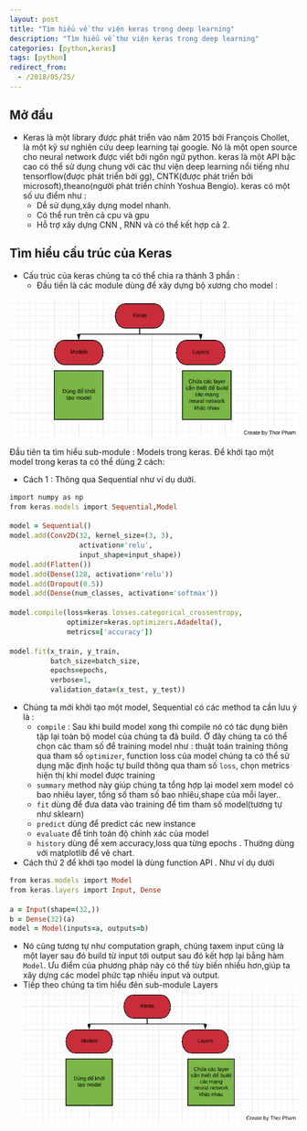 ```yaml
---
layout: post
title: "Tìm hiểu về thư viện keras trong deep learning"
description: "Tìm hiểu về thư viện keras trong deep learning"
categories: [python,keras]
tags: [python]
redirect_from:
  - /2018/05/25/
---
```

## Mở đầu
* Keras là một library được phát triển vào năm 2015 bởi François Chollet, là một kỹ sư nghiên cứu deep learning tại google. Nó là một open source cho neural network được viết bởi ngôn ngữ python. keras là một API bậc cao có thể sử dụng chung với các thư viện deep learning nổi tiếng như tensorflow(được phát triển bởi gg), CNTK(được phát triển bởi microsoft),theano(người phát triển chính Yoshua Bengio). keras có một số ưu điểm như :
  * Dễ sử dụng,xây dựng model nhanh.
  * Có thể run trên cả cpu và gpu
  * Hỗ trợ xây dựng CNN , RNN và có thể kết hợp cả 2.
## Tìm hiểu cấu trúc của Keras
* Cấu trúc của keras chúng ta có thể chia ra thành 3 phần :
   * Đầu tiền là các module dùng để xây dựng bộ xương cho model :
   
![keras1](/assets/images/keras1.jpg)

Đầu tiên ta tìm hiểu sub-module : Models trong keras. Để khởi tạo một model trong keras ta có thể dùng 2 cách:
* Cách 1 : Thông qua  Sequential như ví dụ dưới.
~~~ ruby
import numpy as np
from keras.models import Sequential,Model

model = Sequential()
model.add(Conv2D(32, kernel_size=(3, 3),
                 activation='relu',
                 input_shape=input_shape))
model.add(Flatten())
model.add(Dense(128, activation='relu'))
model.add(Dropout(0.5))
model.add(Dense(num_classes, activation='softmax'))

model.compile(loss=keras.losses.categorical_crossentropy,
              optimizer=keras.optimizers.Adadelta(),
              metrics=['accuracy'])

model.fit(x_train, y_train,
          batch_size=batch_size,
          epochs=epochs,
          verbose=1,
          validation_data=(x_test, y_test))
~~~
* Chúng ta mới khởi tạo một model, Sequential có các method ta cần lưu ý là :
  * `compile` : Sau khi build model xong thì compile nó có tác dụng biên tập lại toàn bộ model của chúng ta đã build. Ở đây chúng ta có thể chọn các tham số để training model như : thuật toán training thông qua tham số `optimizer`, function loss của model chúng ta có thể sử dụng mặc định hoặc tự build thông qua tham số `loss`, chọn metrics hiện thị khi model được training
  * `summary` method này giúp chúng ta tổng hợp lại model xem model có bao nhiêu layer, tổng số tham số bao nhiêu,shape của mỗi layer..
  * `fit` dùng để đưa data vào training để tìm tham số model(tương tự như sklearn)
  * `predict` dùng để predict các new instance
  * `evaluate` để tính toán độ chính xác của model
  * `history` dùng để xem accuracy,loss qua từng epochs . Thường dùng với matplotlib để vẽ chart.
* Cách thứ 2 để khởi tạo model là dùng function API . Như ví dụ dưới
~~~ ruby
from keras.models import Model
from keras.layers import Input, Dense

a = Input(shape=(32,))
b = Dense(32)(a)
model = Model(inputs=a, outputs=b)
~~~
* Nó cũng tương tự như computation graph, chúng taxem input cũng là một layer sau đó build từ input tới output sau đó kết hợp lại bằng
hàm  `Model`. Ưu điểm của phương pháp này có thể tùy biến nhiều hơn,giúp ta xây dựng các model phức tạp nhiều input và output.
* Tiếp theo chúng ta tìm hiểu đên sub-module Layers
![keras2](/assets/images/keras1.jpg)
